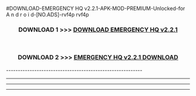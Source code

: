 #DOWNLOAD-EMERGENCY HQ v2.2.1-APK-MOD-PREMIUM-Unlocked-for A n d r o i d-[NO.ADS]-rvf4p rvf4p 



<div align="center">

<h3>DOWNLOAD 1 >>> <a href="https://getmod2.web.app/?judul=EMERGENCY HQ v2.2.1">DOWNLOAD EMERGENCY HQ v2.2.1</a></h3><br>

<h3>DOWNLOAD 2 >>> <a href="https://getmod2.web.app/?judul=EMERGENCY HQ v2.2.1">EMERGENCY HQ v2.2.1 DOWNLOAD </a></h3>

</div>
----------------------------------------------------------

----------------------------------------------------------

----------------------------------------------------------

----------------------------------------------------------



